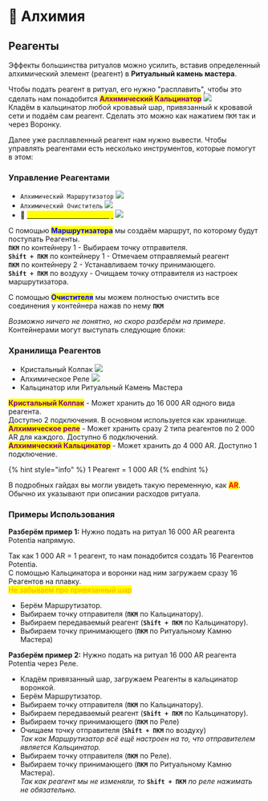 # 🔹 Алхимия

## Реагенты

Эффекты большинства ритуалов можно усилить, вставив определенный алхимический элемент (реагент) в **Ритуальный камень мастера**.&#x20;

Чтобы подать реагент в ритуал, его нужно "расплавить", чтобы это сделать нам понадобится  <mark style="color:purple;">**Алхимический Кальцинатор**</mark> ![](https://lh7-us.googleusercontent.com/TuBNnKVYyI7hYCMST4vwmohS7C3qMjpTuNaB7WvrOZNX0rAXG0re-fEr0inBLHT3jCKyq7lVnAIxb5ndDF7lRS4VRbIKNOqEx3-HWpkrwx28lwCfOxeCyKDWUWe0OaGtgWkPG9Ke\_Z31Y8GDRUdjYdM)\
Кладём в кальцинатор любой кровавый шар, привязанный к кровавой сети и подаём сам реагент. Сделать это можно как нажатием `ПКМ` так и через Воронку.

Далее уже расплавленный реагент нам нужно вывести. Чтобы управлять реагентами есть несколько инструментов, которые помогут в этом:

### Управление Реагентами

* `Алхимический Маршрутизатор` ![](https://lh7-us.googleusercontent.com/9QUGIDDuwj2Fz0bTIBwFWT-nyBkvRUdh9Hn38PCDAcA8iqwsZwwk2Nu9kn4flgDMN9-kjil1-qmkQfl2NA7F1BBEHJd5LX7HSG9K19EjCFAhltI-8SdyWDeiwv7LR2b0f4egajNh2U5VfiMOyDLYVFA)
* `Алхимический Очиститель` ![](https://lh7-us.googleusercontent.com/leiBYVpKAKarYAmL46KE9S7bGMI68I9-YGoFJyvg-VzC8iklezND-F0WOU3NPrA2LfPjEfnuUmcAlet53ph\_hmUumGPlcCICWuv\_fnNZeRoAyXG74C6wBoUSA2JlSUW9koRRP8Jb4NnuQjf0T\_oCszc)
* :pushpin: [<mark style="color:yellow;">`Алхимический Сегментатор`</mark>](../dopolnitelnyi-kontent/blood-magic.md#alkhimicheskii-segmentator) ![](https://lh7-us.googleusercontent.com/HezMpNMla9Ndl99xbXlpDiNwrGSidu0Q8c2P2vP\_jegJ2glOw8NTiGplDzNvO5hJUvAicG4AvwBp9TF-cgX2m7iuAb48hzDv4gIZBd\_tZqvfquBWTYvNniXifVsU9LbQNRoBc0ZQ9KjHDw1iUU-\_0Ag)

С помощью <mark style="color:blue;">**Маршрутизатора**</mark> мы создаём маршрут, по которому будут поступать Реагенты.\
**`ПКМ`** по контейнеру 1 - Выбираем точку отправителя.\
**`Shift + ПКМ`** по контейнеру 1 - Отмечаем отправляемый реагент \
**`ПКМ`** по контейнеру 2 - Устанавливаем точку принимающего.\
**`Shift + ПКМ`** по воздуху - Очищаем точку отправителя из настроек маршрутизатора.

С помощью <mark style="color:blue;">**Очистителя**</mark> мы можем полностью очистить все соединения у контейнера нажав по нему **`ПКМ`**

_Возможно ничего не понятно, но скоро разберём на примере._\
Контейнерами могут выступать следующие блоки:

### Хранилища Реагентов

* Кристальный Колпак ![](https://lh7-us.googleusercontent.com/TKTuqFmeGHuPlHRfBfsn4oFA2N6raXIMs6a4Ry2aUYrPsKZCeQzYgrF8YiXl1Ebo7Ih0caidhvhAHOZrurYbeaGU7lOdGzjI63qsQES3Pl1qFweN7cD9OYoeVUdOYbYToXk0YbOnSuVEu5NMbevqYhw)
* Алхимическое Реле ![](https://lh7-us.googleusercontent.com/aZPMtjXrG8Y0e2pNuzcrG6m645h-K0VsetRId0AWo0R5fIxoH94gRaP4CVxrSvNqPHuMC3f2mYdBgVMcjuhmheUktd8MgtRMw3sPvpkesINOR4UaP-vRlUkIbdp6kvJXX38I8a7w-jw3nHM9UiIfxi0)
* Кальцинатор или Ритуальный Камень Мастера

<mark style="color:purple;">**Кристальный Колпак**</mark> - Может хранить до 16 000 AR одного вида реагента. \
Доступно 2 подключения. В основном используется как хранилище.\
<mark style="color:purple;">**Алхимическое реле**</mark> - Может хранить сразу 2 типа реагентов по 2 000 AR для каждого. Доступно 6 подключений.\
<mark style="color:purple;">**Алхимический Кальцинатор**</mark> - Может хранить до 4 000 AR. Доступно 1 подключение.

{% hint style="info" %}
1 Реагент = 1 000 AR
{% endhint %}

В подробных гайдах вы могли увидеть такую переменную, как <mark style="color:red;">**AR**</mark>. Обычно их указывают при описании расходов ритуала.

### Примеры Использования

**Разберём пример 1:** Нужно подать на ритуал 16 000 AR реагента Potentia напрямую.

Так как 1 000 AR = 1 реагент, то нам понадобится создать 16 Реагентов Potentia.\
С помощью Кальцинатора и воронки над ним загружаем сразу 16 Реагентов на плавку.\
<mark style="color:orange;">Не забываем про привязанный шар</mark>

* Берём Маршрутизатор.&#x20;
* Выбираем точку отправителя (**`ПКМ`** по Кальцинатору).
* Выбираем передаваемый реагент (**`Shift + ПКМ`** по Кальцинатору).
* Выбираем точку принимающего (**`ПКМ`** по Ритуальному Камню Мастера)

**Разберём пример 2:** Нужно подать на ритуал 16 000 AR реагента Potentia через Реле.

* Кладём привязанный шар, загружаем Реагенты в кальцинатор воронкой.
* Берём Маршрутизатор.&#x20;
* Выбираем точку отправителя (**`ПКМ`** по Кальцинатору).
* Выбираем передаваемый реагент (**`Shift + ПКМ`** по Кальцинатору).
* Выбираем точку принимающего (**`ПКМ`** по Реле)
* Очищаем точку отправителя (**`Shift + ПКМ`** по воздуху)\
  _Так как Маршрутизатор всё ещё настроен на то, что отправителем является Кальцинатор._
* Выбираем точку отправителя (**`ПКМ`** по Реле).
* Выбираем точку принимающего (**`ПКМ`** по Ритуальному Камню Мастера).\
  _Так как реагент мы не изменяли, то_ **`Shift + ПКМ`** _по реле нажимать не обязательно._
